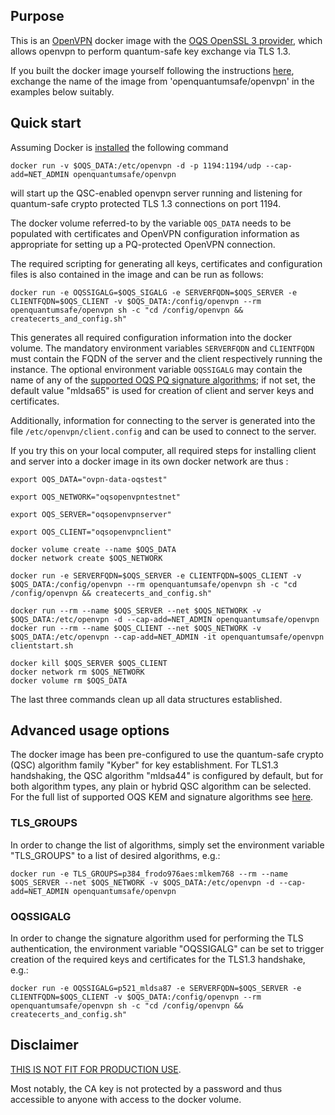 ## Purpose 

This is an [OpenVPN](https://openvpn.net) docker image with the [OQS OpenSSL 3 provider](https://github.com/open-quantum-safe/oqs-provider), which allows openvpn to perform quantum-safe key exchange via TLS 1.3.

If you built the docker image yourself following the instructions [here](https://github.com/open-quantum-safe/oqs-demos/tree/main/openvpn), exchange the  name of the image from 'openquantumsafe/openvpn' in the examples below suitably.

## Quick start 

Assuming Docker is [installed](https://docs.docker.com/install) the following command 

```
docker run -v $OQS_DATA:/etc/openvpn -d -p 1194:1194/udp --cap-add=NET_ADMIN openquantumsafe/openvpn
```

will start up the QSC-enabled openvpn server running and listening for quantum-safe crypto protected TLS 1.3 connections on port 1194.

The docker volume referred-to by the variable `OQS_DATA` needs to be populated with certificates and OpenVPN configuration information as appropriate for setting up a PQ-protected OpenVPN connection.

The required scripting for generating all keys, certificates and configuration files is also contained in the image and can be run as follows:

    docker run -e OQSSIGALG=$OQS_SIGALG -e SERVERFQDN=$OQS_SERVER -e CLIENTFQDN=$OQS_CLIENT -v $OQS_DATA:/config/openvpn --rm openquantumsafe/openvpn sh -c "cd /config/openvpn && createcerts_and_config.sh"

This generates all required configuration information into the docker volume. The mandatory environment variables `SERVERFQDN` and `CLIENTFQDN` must contain the FQDN of the server and the client respectively running the instance. The optional environment variable `OQSSIGALG` may contain the name of any of the [supported OQS PQ signature algorithms](https://github.com/open-quantum-safe/oqs-provider#algorithms); if not set, the default value "mldsa65" is used for creation of client and server keys and certificates.

Additionally, information for connecting to the server is generated into the file `/etc/openvpn/client.config` and can be used to connect to the server.

If you try this on your local computer, all required steps for installing client and server into a docker image in its own docker network are thus :

```
export OQS_DATA="ovpn-data-oqstest"

export OQS_NETWORK="oqsopenvpntestnet"

export OQS_SERVER="oqsopenvpnserver"

export OQS_CLIENT="oqsopenvpnclient"

docker volume create --name $OQS_DATA
docker network create $OQS_NETWORK

docker run -e SERVERFQDN=$OQS_SERVER -e CLIENTFQDN=$OQS_CLIENT -v $OQS_DATA:/config/openvpn --rm openquantumsafe/openvpn sh -c "cd /config/openvpn && createcerts_and_config.sh"

docker run --rm --name $OQS_SERVER --net $OQS_NETWORK -v $OQS_DATA:/etc/openvpn -d --cap-add=NET_ADMIN openquantumsafe/openvpn 
docker run --rm --name $OQS_CLIENT --net $OQS_NETWORK -v $OQS_DATA:/etc/openvpn --cap-add=NET_ADMIN -it openquantumsafe/openvpn clientstart.sh

docker kill $OQS_SERVER $OQS_CLIENT
docker network rm $OQS_NETWORK
docker volume rm $OQS_DATA

```

The last three commands clean up all data structures established.

## Advanced usage options

The docker image has been pre-configured to use the quantum-safe crypto (QSC) algorithm family "Kyber" for key establishment. For TLS1.3 handshaking, the QSC algorithm "mldsa44" is configured by default, but for both algorithm types, any plain or hybrid QSC algorithm can be selected. For the full list of supported OQS KEM and signature algorithms see [here](https://github.com/open-quantum-safe/oqs-provider#algorithms).

### TLS_GROUPS

In order to change the list of algorithms, simply set the environment variable "TLS_GROUPS" to a list of desired algorithms, e.g.:

    docker run -e TLS_GROUPS=p384_frodo976aes:mlkem768 --rm --name $OQS_SERVER --net $OQS_NETWORK -v $OQS_DATA:/etc/openvpn -d --cap-add=NET_ADMIN openquantumsafe/openvpn

### OQSSIGALG

In order to change the signature algorithm used for performing the TLS authentication, the environment variable "OQSSIGALG" can be set to trigger creation of the required keys and certificates for the TLS1.3 handshake, e.g.:

    docker run -e OQSSIGALG=p521_mldsa87 -e SERVERFQDN=$OQS_SERVER -e CLIENTFQDN=$OQS_CLIENT -v $OQS_DATA:/config/openvpn --rm openquantumsafe/openvpn sh -c "cd /config/openvpn && createcerts_and_config.sh"

## Disclaimer

[THIS IS NOT FIT FOR PRODUCTION USE](https://github.com/open-quantum-safe/liboqs#limitations-and-security).

Most notably, the CA key is not protected by a password and thus accessible to anyone with access to the docker volume.
